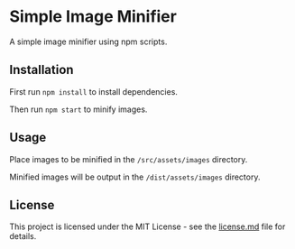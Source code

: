 # Simple Image Minifier
A simple image minifier using npm scripts.

## Installation
First run `npm install` to install dependencies.

Then run `npm start` to minify images.

## Usage
Place images to be minified in the `/src/assets/images` directory.

Minified images will be output in the `/dist/assets/images` directory.

## License
This project is licensed under the MIT License - see the [license.md](license.md) file for details.